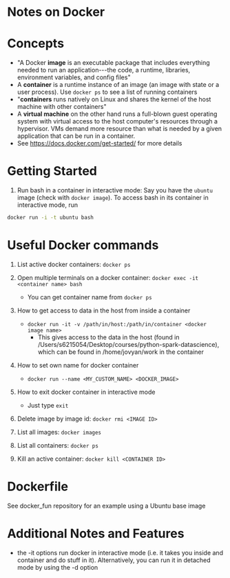 # Notes on Docker

# Concepts
* "A Docker __image__ is an executable package that includes everything needed to run an application---the code, a runtime, libraries, environment variables, and config files"
* A __container__ is a runtime instance of an image (an image with state or a user process). Use `docker ps` to see a list of running containers
* "__containers__ runs natively on Linux and shares the kernel of the host machine with other containers"
* A __virtual machine__ on the other hand runs a full-blown guest operating system with virtual access to the host computer's resources through a hypervisor. VMs demand more resource than what is needed by a given application that can be run in a container.
* See https://docs.docker.com/get-started/ for more details

# Getting Started

1. Run bash in a container in interactive mode:
Say you have the `ubuntu` image (check with `docker image`). To access bash in its container in interactive mode, run
```bash
docker run -i -t ubuntu bash
```

# Useful Docker commands

1. List active docker containers: `docker ps`
2. Open multiple terminals on a docker container: `docker exec -it <container name> bash`
	- You can get container name from `docker ps`
3. How to get access to data in the host from inside a container
	- `docker run -it -v /path/in/host:/path/in/container <docker image name>`
		- This gives access to the data in the host (found in /Users/s6215054/Desktop/courses/python-spark-datascience), which can be found in /home/jovyan/work in the container

4. How to set own name for docker container
	- `docker run --name <MY_CUSTOM_NAME> <DOCKER_IMAGE>`
5. How to exit docker container in interactive mode
	- Just type `exit`
6. Delete image by image id: `docker rmi <IMAGE ID>`
7. List all images: `docker images`
8. List all containers: `docker ps`
9. Kill an active container: `docker kill <CONTAINER ID>`

# Dockerfile
See docker_fun repository for an example using a Ubuntu base image

# Additional Notes and Features

- the -it options run docker in interactive mode (i.e. it takes you inside and container and do stuff in it). Alternatively, you can run it in detached mode by using the -d option
